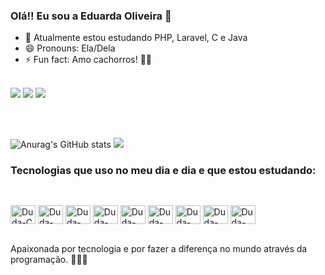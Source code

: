 
### Olá!! Eu sou a Eduarda Oliveira 💖

- 🌱 Atualmente estou estudando PHP, Laravel, C e Java
- 😄 Pronouns: Ela/Dela
- ⚡ Fun fact: Amo cachorros! 🐶💕
<br>
<div> 
  <a href="https://instagram.com/eduardasiillva" target="_blank"><img src="https://img.shields.io/badge/-Instagram-%23E4405F?style=for-the-badge&logo=instagram&logoColor=white" target="_blank"></a>
  <a href="https://www.linkedin.com/in/oliveira-eduarda/" target="_blank"><img src="https://img.shields.io/badge/-LinkedIn-%230077B5?style=for-the-badge&logo=linkedin&logoColor=white" target="_blank"></a> 
  <a href = "mailto:duda.silva.oliveira97@gmail.com"><img src="https://img.shields.io/badge/-Gmail-%23333?style=for-the-badge&logo=gmail&logoColor=white" target="_blank"></a>
</div>

##
<br>

![Anurag's GitHub stats](https://github-readme-stats.vercel.app/api?username=oliveiraeduarda&count_private=true&show_icons=true&theme=dracula)
<img src="https://github-readme-stats.vercel.app/api/top-langs/?username=oliveiraeduarda&theme=dracula"/>

<h3> Tecnologias que uso no meu dia e dia e que estou estudando: </h3>

##

<div style="display: inline_block"><br>
<img align="center" alt="Duda-C" height="30" width="40" src="https://cdn.jsdelivr.net/gh/devicons/devicon/icons/c/c-original.svg">
<img align="center" alt="Duda-Git" height="30" width="40" src="https://cdn.jsdelivr.net/gh/devicons/devicon/icons/git/git-original.svg">
<img align="center" alt="Duda-Html" height="30" width="40" src="https://cdn.jsdelivr.net/gh/devicons/devicon/icons/html5/html5-original.svg">
<img align="center" alt="Duda-JS" height="30" width="40" src="https://cdn.jsdelivr.net/gh/devicons/devicon/icons/javascript/javascript-original.svg">
<img align="center" alt="Duda-Java" height="30" width="40" src="https://cdn.jsdelivr.net/gh/devicons/devicon/icons/java/java-original.svg">
<img align="center" alt="Duda-Laravel" height="30" width="40" src="https://cdn.jsdelivr.net/gh/devicons/devicon/icons/laravel/laravel-plain-wordmark.svg">
<img align="center" alt="Duda-NodeJs" height="30" width="40" src="https://cdn.jsdelivr.net/gh/devicons/devicon/icons/nodejs/nodejs-original.svg">
<img align="center" alt="Duda-PHP" height="30" width="40" src="https://cdn.jsdelivr.net/gh/devicons/devicon/icons/php/php-original.svg">
<img align="center" alt="Duda-Python"height="30" width="40" src="https://cdn.jsdelivr.net/gh/devicons/devicon/icons/python/python-original.svg">

</div>

<br>

<div>
  <p>Apaixonada por tecnologia e por fazer a diferença no mundo através da programação. 👩🏻‍💻</p>
</div>
